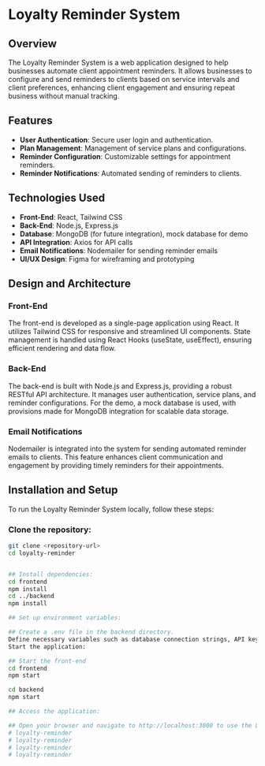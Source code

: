 # Loyalty Reminder System

## Overview
The Loyalty Reminder System is a web application designed to help businesses automate client appointment reminders. It allows businesses to configure and send reminders to clients based on service intervals and client preferences, enhancing client engagement and ensuring repeat business without manual tracking.

## Features
- **User Authentication**: Secure user login and authentication.
- **Plan Management**: Management of service plans and configurations.
- **Reminder Configuration**: Customizable settings for appointment reminders.
- **Reminder Notifications**: Automated sending of reminders to clients.

## Technologies Used
- **Front-End**: React, Tailwind CSS
- **Back-End**: Node.js, Express.js
- **Database**: MongoDB (for future integration), mock database for demo
- **API Integration**: Axios for API calls
- **Email Notifications**: Nodemailer for sending reminder emails
- **UI/UX Design**: Figma for wireframing and prototyping

## Design and Architecture

### Front-End
The front-end is developed as a single-page application using React. It utilizes Tailwind CSS for responsive and streamlined UI components. State management is handled using React Hooks (useState, useEffect), ensuring efficient rendering and data flow.

### Back-End
The back-end is built with Node.js and Express.js, providing a robust RESTful API architecture. It manages user authentication, service plans, and reminder configurations. For the demo, a mock database is used, with provisions made for MongoDB integration for scalable data storage.

### Email Notifications
Nodemailer is integrated into the system for sending automated reminder emails to clients. This feature enhances client communication and engagement by providing timely reminders for their appointments.

## Installation and Setup
To run the Loyalty Reminder System locally, follow these steps:

### Clone the repository:
```sh
git clone <repository-url>
cd loyalty-reminder


## Install dependencies:
cd frontend
npm install
cd ../backend
npm install

## Set up environment variables:

## Create a .env file in the backend directory.
Define necessary variables such as database connection strings, API keys, etc.
Start the application:

## Start the front-end
cd frontend
npm start

cd backend
npm start

## Access the application:

## Open your browser and navigate to http://localhost:3000 to use the Loyalty Reminder System.
# loyalty-reminder
# loyalty-reminder
# loyalty-reminder
# loyalty-reminder
